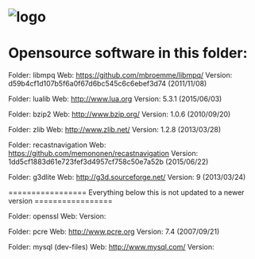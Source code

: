# ![logo](http://ascemu.org/style/img/logo.png)

Opensource software in this folder:
============

Folder: libmpq
   Web: https://github.com/mbroemme/libmpq/
   Version: d59b4cf1d107b5f6a0f67d6bc545c6c6ebef3d74 (2011/11/08)

Folder: lualib
   Web: http://www.lua.org
   Version: 5.3.1 (2015/06/03)

Folder: bzip2
   Web: http://www.bzip.org/
   Version: 1.0.6 (2010/09/20)

Folder: zlib
   Web: http://www.zlib.net/
   Version: 1.2.8 (2013/03/28)

Folder: recastnavigation
   Web: https://github.com/memononen/recastnavigation
   Version: 1dd5cf1883d61e723fef3d4957cf758c50e7a52b (2015/06/22)   
   
Folder: g3dlite
   Web: http://g3d.sourceforge.net/
   Version: 9 (2013/03/24)

================= Everything below this is not updated to a newer version =================

Folder: openssl
   Web:
   Version:
   
Folder: pcre
   Web: http://www.pcre.org
   Version: 7.4 (2007/09/21)

Folder: mysql (dev-files)
   Web: http://www.mysql.com/
   Version: